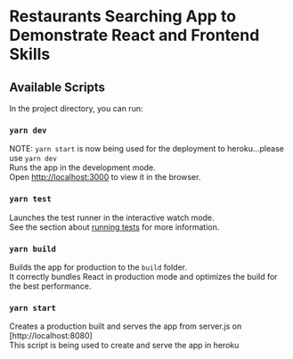 # Restaurants Searching App to Demonstrate React and Frontend Skills

## Available Scripts

In the project directory, you can run:

### `yarn dev`

NOTE: `yarn start` is now being used for the deployment to heroku...please use `yarn dev`<br />
Runs the app in the development mode.<br />
Open [http://localhost:3000](http://localhost:3000) to view it in the browser.

### `yarn test`

Launches the test runner in the interactive watch mode.<br />
See the section about [running tests](https://facebook.github.io/create-react-app/docs/running-tests) for more information.

### `yarn build`

Builds the app for production to the `build` folder.<br />
It correctly bundles React in production mode and optimizes the build for the best performance.

### `yarn start`

Creates a production built and serves the app from server.js on [http://localhost:8080] <br />
This script is being used to create and serve the app in heroku
